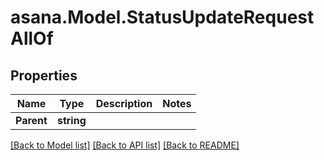 
# asana.Model.StatusUpdateRequestAllOf

## Properties

Name | Type | Description | Notes
------------ | ------------- | ------------- | -------------
**Parent** | **string** |  | 

[[Back to Model list]](../README.md#documentation-for-models)
[[Back to API list]](../README.md#documentation-for-api-endpoints)
[[Back to README]](../README.md)

